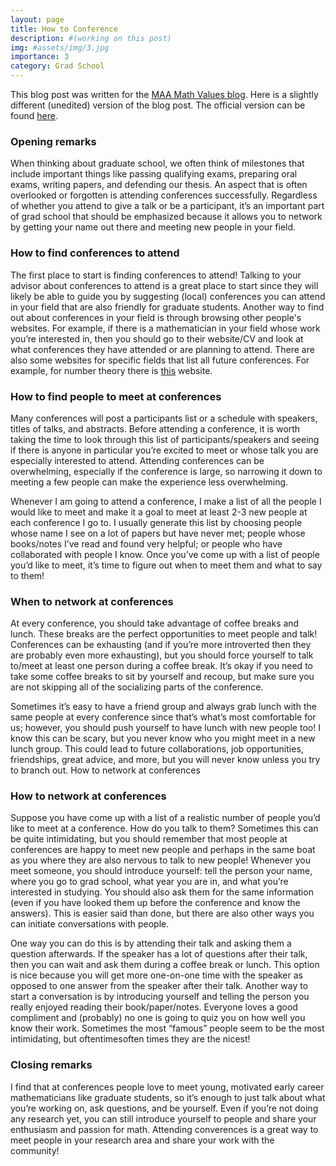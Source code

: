 ```yaml
---
layout: page
title: How to Conference
description: #(working on this post)
img: #assets/img/3.jpg
importance: 3
category: Grad School
---
```


This blog post was written for the [MAA Math Values blog](https://maa.org/math-values/). Here is a slightly different (unedited) version of the blog post. The official version can be found [here](https://maa.org/math-values/how-to-conference/). 

### Opening remarks 

When thinking about graduate school, we often think of milestones that include important things like passing qualifying exams, preparing oral exams, writing papers, and defending our thesis. An aspect that is often overlooked or forgotten is attending conferences successfully. Regardless of whether you attend to give a talk or be a participant, it’s an important part of grad school that should be emphasized because it allows you to network by getting your name out there and meeting new people in your field. 

### How to find conferences to attend

The first place to start is finding conferences to attend! Talking to your advisor about conferences to attend is a great place to start since they will likely be able to guide you by suggesting (local) conferences you can attend in your field that are also friendly for graduate students. Another way to find out about conferences in your field is through browsing other people's websites. For example, if there is a mathematician in your field whose work you’re interested in, then you should go to their website/CV and look at what conferences they have attended or are planning to attend. There are also some websites for specific fields that list all future conferences. For example, for number theory there is [this](http://www.numbertheory.org/ntw/N3.html) website. 

### How to find people to meet at conferences

Many conferences will post a participants list or a schedule with speakers, titles of talks, and abstracts. Before attending a conference, it is worth taking the time to look through this list of participants/speakers and seeing if there is anyone in particular you’re excited to meet or whose talk you are especially interested to attend. Attending conferences can be overwhelming, especially if the conference is large, so narrowing it down to meeting a few people can make the experience less overwhelming. 

Whenever I am going to attend a conference, I make a list of all the people I would like to meet and make it a goal to meet at least 2-3 new people at each conference I go to. I usually generate this list by choosing people whose name I see on a lot of papers but have never met; people whose books/notes I’ve read and found very helpful; or people who have collaborated with people I know. Once you’ve come up with a list of people you’d like to meet, it’s time to figure out when to meet them and what to say to them! 

### When to network at conferences

At every conference, you should take advantage of coffee breaks and lunch. These breaks are the perfect opportunities to meet people and talk! Conferences can be exhausting (and if you’re more introverted then they are probably even more exhausting), but you should force yourself to talk to/meet at least one person during a coffee break. It’s okay if you need to take some coffee breaks to sit by yourself and recoup, but make sure you are not skipping all of the socializing parts of the conference. 

Sometimes it’s easy to have a friend group and always grab lunch with the same people at every conference since that’s what’s most comfortable for us; however, you should push yourself to have lunch with new people too! I know this can be scary, but you never know who you might meet in a new lunch group. This could lead to future collaborations, job opportunities, friendships, great advice, and more, but you will never know unless you try to branch out. 
How to network at conferences

### How to network at conferences

Suppose you have come up with a list of a realistic number of people you’d like to meet at a conference. How do you talk to them? Sometimes this can be quite intimidating, but you should remember that most people at conferences are happy to meet new people and perhaps in the same boat as you where they are also nervous to talk to new people! Whenever you meet someone, you should introduce yourself: tell the person your name, where you go to grad school, what year you are in, and what you’re interested in studying. You should also ask them for the same information (even if you have looked them up before the conference and know the answers). This is easier said than done, but there are also other ways you can initiate conversations with people. 

One way you can do this is by attending their talk and asking them a question afterwards. If the speaker has a lot of questions after their talk, then you can wait and ask them during a coffee break or lunch. This option is nice because you will get more one-on-one time with the speaker as opposed to one answer from the speaker after their talk. 
Another way to start a conversation is by introducing yourself and telling the person you really enjoyed reading their book/paper/notes. Everyone loves a good compliment and (probably) no one is going to quiz you on how well you know their work. Sometimes the most “famous” people seem to be the most intimidating, but oftentimesoften times they are the nicest! 

### Closing remarks

I find that at conferences people love to meet young, motivated early career mathematicians like graduate students, so it’s enough to just talk about what you’re working on, ask questions, and be yourself. Even if you’re not doing any research yet, you can still introduce yourself to people and share your enthusiasm and passion for math. Attending converences is a great way to meet people in your research area and share your work with the community!
